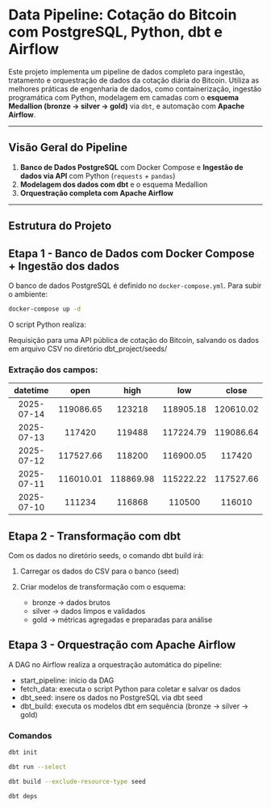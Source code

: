 # Data Pipeline: Cotação do Bitcoin com PostgreSQL, Python, dbt e Airflow

Este projeto implementa um pipeline de dados completo para ingestão, tratamento e orquestração de dados da cotação diária do Bitcoin. Utiliza as melhores práticas de engenharia de dados, como containerização, ingestão programática com Python, modelagem em camadas com o **esquema Medallion (bronze → silver → gold)** via `dbt`, e automação com **Apache Airflow**.

---

## Visão Geral do Pipeline

1. **Banco de Dados PostgreSQL** com Docker Compose  e **Ingestão de dados via API** com Python (`requests` + `pandas`)  
2. **Modelagem dos dados com dbt** e o esquema Medallion  
3. **Orquestração completa com Apache Airflow**

---

## Estrutura do Projeto

## Etapa 1 - Banco de Dados com Docker Compose + Ingestão dos dados

O banco de dados PostgreSQL é definido no `docker-compose.yml`. Para subir o ambiente:

```bash
docker-compose up -d
```

O script Python realiza:

Requisição para uma API pública de cotação do Bitcoin, salvando os dados em arquivo CSV no diretório dbt_project/seeds/

### Extração dos campos:

|datetime    | open     | high     | low      | close    |
|:---:       |:---:     |:---:     |:---:     |:---:     |
|2025-07-14  |119086.65 |123218    |118905.18 |120610.02 |
|2025-07-13  |117420    |119488    |117224.79 |119086.64 |
|2025-07-12  |117527.66 |118200    |116900.05 |117420    |
|2025-07-11  |116010.01 |118869.98 |115222.22 |117527.66 |
|2025-07-10  |111234    |	116868 |110500    |116010    |



## Etapa 2 - Transformação com dbt

Com os dados no diretório seeds, o comando dbt build irá:

1. Carregar os dados do CSV para o banco (seed)
2. Criar modelos de transformação com o esquema:

    - bronze → dados brutos
    - silver → dados limpos e validados
    - gold → métricas agregadas e preparadas para análise

## Etapa 3 - Orquestração com Apache Airflow
A DAG no Airflow realiza a orquestração automática do pipeline:

- start_pipeline: início da DAG
- fetch_data: executa o script Python para coletar e salvar os dados
- dbt_seed: insere os dados no PostgreSQL via dbt seed
- dbt_build: executa os modelos dbt em sequência (bronze → silver → gold)

### Comandos

```bash
dbt init
```

```bash
dbt run --select
```

```bash
dbt build --exclude-resource-type seed
```

```bash
dbt deps
```